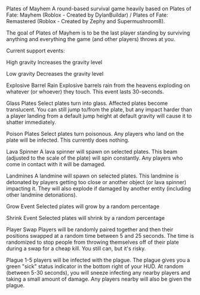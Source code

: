 Plates of Mayhem
A round-based survival game heavily based on Plates of Fate: Mayhem (Roblox - Created by DylanBuildar) / Plates of Fate: Remastered (Roblox - Created by Zephy and Supermushroom8).

The goal of Plates of Mayhem is to be the last player standing by surviving anything and everything the game (and other players) throws at you.

Current support events:

High gravity
Increases the gravity level

Low gravity
Decreases the gravity level

Explosive Barrel Rain
Explosive barrels rain from the heavens exploding on whatever (or whoever) they touch. This event lasts 30-seconds.

Glass Plates
Select plates turn into glass. Affected plates become translucent. You can still jump to/from the plate, but any impact harder than a player landing from a default jump height at default gravity will cause it to shatter immediately.

Poison Plates
Select plates turn poisonous. Any players who land on the plate will be infected. This currently does nothing.

Lava Spinner
A lava spinner will spawn on selected plates. This beam (adjusted to the scale of the plate) will spin constantly. Any players who come in contact with it will be damaged.

Landmines
A landmine will spawn on selected plates. This landmine is detonated by players getting too close or another object (or lava spinner) impacting it. They will also explode if damaged by another entity (including other landmine detonations).

Grow Event
Selected plates will grow by a random percentage

Shrink Event
Selected plates will shrink by a random percentage

Player Swap
Players will be randomly paired together and then their positions swapped at a random time between 5 and 25 seconds. The time is randomized to stop people from throwing themselves off of their plate during a swap for a cheap kill. You still can, but it's risky.

Plague
1-5 players will be infected with the plague. The plague gives you a green "sick" status indicator in the bottom right of your HUD. At random (between 5-30 seconds), you will sneeze infecting any nearby players and taking a small amount of damage. Any players nearby will also be given the plague.
